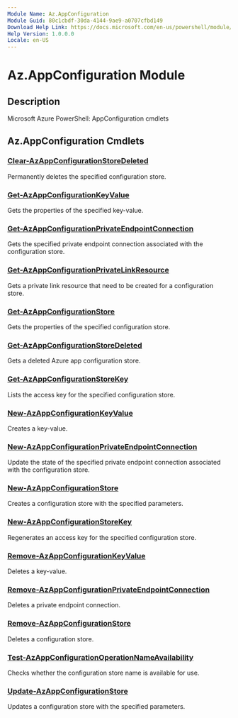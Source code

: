 ```yaml
---
Module Name: Az.AppConfiguration
Module Guid: 80c1cbdf-30da-4144-9ae9-a0707cfbd149
Download Help Link: https://docs.microsoft.com/en-us/powershell/module/az.appconfiguration
Help Version: 1.0.0.0
Locale: en-US
---
```


# Az.AppConfiguration Module
## Description
Microsoft Azure PowerShell: AppConfiguration cmdlets

## Az.AppConfiguration Cmdlets
### [Clear-AzAppConfigurationStoreDeleted](Clear-AzAppConfigurationStoreDeleted.md)
Permanently deletes the specified configuration store.

### [Get-AzAppConfigurationKeyValue](Get-AzAppConfigurationKeyValue.md)
Gets the properties of the specified key-value.

### [Get-AzAppConfigurationPrivateEndpointConnection](Get-AzAppConfigurationPrivateEndpointConnection.md)
Gets the specified private endpoint connection associated with the configuration store.

### [Get-AzAppConfigurationPrivateLinkResource](Get-AzAppConfigurationPrivateLinkResource.md)
Gets a private link resource that need to be created for a configuration store.

### [Get-AzAppConfigurationStore](Get-AzAppConfigurationStore.md)
Gets the properties of the specified configuration store.

### [Get-AzAppConfigurationStoreDeleted](Get-AzAppConfigurationStoreDeleted.md)
Gets a deleted Azure app configuration store.

### [Get-AzAppConfigurationStoreKey](Get-AzAppConfigurationStoreKey.md)
Lists the access key for the specified configuration store.

### [New-AzAppConfigurationKeyValue](New-AzAppConfigurationKeyValue.md)
Creates a key-value.

### [New-AzAppConfigurationPrivateEndpointConnection](New-AzAppConfigurationPrivateEndpointConnection.md)
Update the state of the specified private endpoint connection associated with the configuration store.

### [New-AzAppConfigurationStore](New-AzAppConfigurationStore.md)
Creates a configuration store with the specified parameters.

### [New-AzAppConfigurationStoreKey](New-AzAppConfigurationStoreKey.md)
Regenerates an access key for the specified configuration store.

### [Remove-AzAppConfigurationKeyValue](Remove-AzAppConfigurationKeyValue.md)
Deletes a key-value.

### [Remove-AzAppConfigurationPrivateEndpointConnection](Remove-AzAppConfigurationPrivateEndpointConnection.md)
Deletes a private endpoint connection.

### [Remove-AzAppConfigurationStore](Remove-AzAppConfigurationStore.md)
Deletes a configuration store.

### [Test-AzAppConfigurationOperationNameAvailability](Test-AzAppConfigurationOperationNameAvailability.md)
Checks whether the configuration store name is available for use.

### [Update-AzAppConfigurationStore](Update-AzAppConfigurationStore.md)
Updates a configuration store with the specified parameters.

